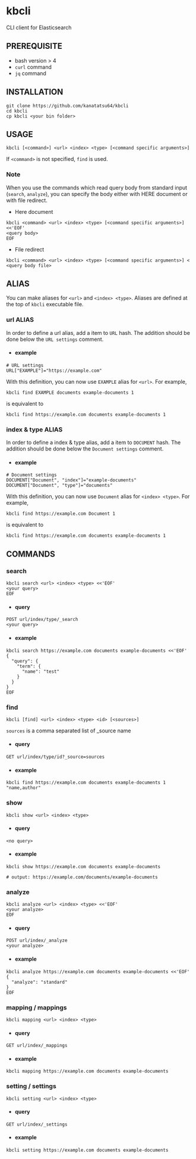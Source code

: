# kbcli
CLI client for Elasticsearch

## PREREQUISITE
- bash version > 4
- `curl` command
- `jq` command

## INSTALLATION

```shell
git clone https://github.com/kanatatsu64/kbcli
cd kbcli
cp kbcli <your bin folder>
```
## USAGE

```shell
kbcli [<command>] <url> <index> <type> [<command specific arguments>]
```

If `<command>` is not specified, `find` is used.

### Note
When you use the commands which read query body from standard input (`search`, `analyze`), you can specify the body either with HERE document or with file redirect.

- Here document
```shell
kbcli <command> <url> <index> <type> [<command specific arguments>] <<'EOF'
<query body>
EOF
```

- File redirect
```shell
kbcli <command> <url> <index> <type> [<command specific arguments>] < <query body file>
```

## ALIAS
You can make aliases for `<url>` and `<index> <type>`.
Aliases are defined at the top of `kbcli` executable file.

### url ALIAS
In order to define a url alias, add a item to `URL` hash.
The addition should be done below the `URL settings` comment.

- #### example
```shell
# URL settings
URL["EXAMPLE"]="https://example.com"
```

With this definition, you can now use `EXAMPLE` alias for `<url>`. For example,
```shell
kbcli find EXAMPLE documents example-documents 1
```
is equivalent to
```shell
kbcli find https://example.com documents example-documents 1
```

### index & type ALIAS
In order to define a index & type alias, add a item to `DOCUMENT` hash.
The addition should be done below the `Document settings` comment.

- #### example
```shell
# Document settings
DOCUMENT["Document", "index"]="example-documents"
DOCUMENT["Document", "type"]="documents"
```
With this definition, you can now use `Document` alias for `<index> <type>`. For example,
```shell
kbcli find https://example.com Document 1
```
is equivalent to
```shell
kbcli find https://example.com documents example-documents 1
```

## COMMANDS

### search
```shell
kbcli search <url> <index> <type> <<'EOF'
<your query>
EOF
```

- #### query
```
POST url/index/type/_search
<your query>
```

- #### example
```shell
kbcli search https://example.com documents example-documents <<'EOF'
{
  "query": {
    "term": {
      "name": "test"
    }
  }
}
EOF
```

### find
```shell
kbcli [find] <url> <index> <type> <id> [<sources>]
```

`sources` is a comma separated list of \_source name

- #### query
```
GET url/index/type/id?_source=sources
```

- #### example
```shell
kbcli find https://example.com documents example-documents 1 "name,author"
```

### show
```shell
kbcli show <url> <index> <type>
```

- #### query
```
<no query>
```

- #### example
```shell
kbcli show https://example.com documents example-documents

# output: https://example.com/documents/example-documents
```

### analyze
```shell
kbcli analyze <url> <index> <type> <<'EOF'
<your analyze>
EOF
```

- #### query
```
POST url/index/_analyze
<your analyze>
```

- #### example
```shell
kbcli analyze https://example.com documents example-documents <<'EOF'
{
  "analyze": "standard"
}
EOF
```

### mapping / mappings
```shell
kbcli mapping <url> <index> <type>
```

- #### query
```
GET url/index/_mappings
```

- #### example
```shell
kbcli mapping https://example.com documents example-documents
```

### setting / settings
```shell
kbcli setting <url> <index> <type>
```

- #### query
```
GET url/index/_settings
```

- #### example
```shell
kbcli setting https://example.com documents example-documents
```
